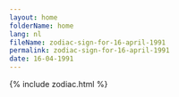 ```yaml
---
layout: home
folderName: home
lang: nl
fileName: zodiac-sign-for-16-april-1991
permalink: zodiac-sign-for-16-april-1991
date: 16-04-1991
---
```

{% include zodiac.html %}
